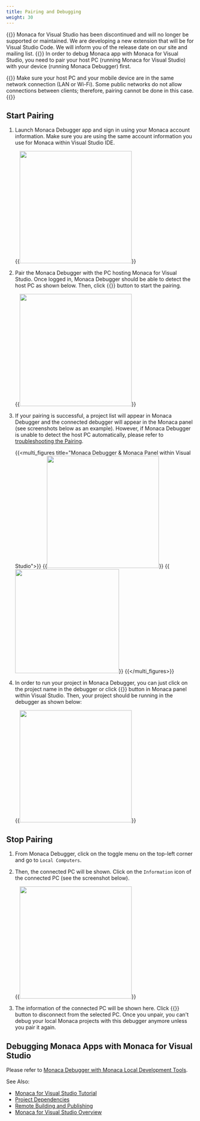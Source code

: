 ```yaml
---
title: Pairing and Debugging
weight: 30
---
```


{{<warning>}}
    Monaca for Visual Studio has been discontinued and will no longer be supported or maintained. We are developing a new extension that will be for Visual Studio Code. We will inform you of the release date on our site and mailing list.
{{</warning>}}
In order to debug Monaca app with Monaca for Visual Studio, you need to
pair your host PC (running Monaca for Visual Studio) with your device
(running Monaca Debugger) first.

{{<note>}}
    Make sure your host PC and your mobile device are in the same network connection (LAN or Wi-Fi). Some public networks do not allow connections between clients; therefore, pairing cannot be done in this case.
{{</note>}}

## Start Pairing

1.  Launch Monaca Debugger app and sign in using your Monaca account
    information. Make sure you are using the same account information
    you use for Monaca within Visual Studio IDE.

    {{<img src="/images/monaca_vs/manual/pairing_debugging/1.png" width="300">}} 

2.  Pair the Monaca Debugger with the PC hosting Monaca for Visual
    Studio. Once logged in, Monaca Debugger should be able to detect the
    host PC as shown below. Then, click {{<guilabel name="Pair">}} button to start the
    pairing.

    {{<img src="/images/monaca_vs/manual/pairing_debugging/2.png" width="300">}} 

3.  If your pairing is successful, a project list will appear in Monaca
    Debugger and the connected debugger will appear in the Monaca panel
    (see screenshots below as an example). However, if Monaca Debugger
    is unable to detect the host PC automatically, please refer to [troubleshooting the Pairing](/en/products_guide/debugger/troubleshooting/#troubleshoot-pair).

    {{<multi_figures title="Monaca Debugger & Monaca Panel within Visual Studio">}}
        {{<img src="/images/monaca_vs/manual/pairing_debugging/3.png" width="300">}} 
        {{<img src="/images/monaca_vs/manual/pairing_debugging/4.png" width="278">}} 
    {{</multi_figures>}}

4.  In order to run your project in Monaca Debugger, you can just click
    on the project name in the debugger or click {{<guilabel name="Run in Device">}} button in
    Monaca panel within Visual Studio. Then, your project should be running in the debugger as shown below:

    {{<img src="/images/monaca_vs/manual/pairing_debugging/5.png" width="300">}} 

## Stop Pairing

1.  From Monaca Debugger, click on the toggle menu on the top-left corner and go to `Local Computers`.
2.  Then, the connected PC will be shown. Click on the `Information` icon of the connected PC (see the screenshot below).

    {{<img src="/images/monaca_vs/manual/pairing_debugging/6.png" width="300">}} 

3.  The information of the connected PC will be shown here. Click
    {{<guilabel name="Unpair this computer">}} button to disconnect from the selected PC. Once
    you unpair, you can't debug your local Monaca projects with this
    debugger anymore unless you pair it again.

## Debugging Monaca Apps with Monaca for Visual Studio

Please refer to [Monaca Debugger with Monaca Local Development Tools](/en/products_guide/debugger/debug/#debugger-with-local-tools).


See Also:

- [Monaca for Visual Studio Tutorial](../tutorial)
- [Project Dependencies](../dependencies)
- [Remote Building and Publishing](../build_publish)
- [Monaca for Visual Studio Overview](../overview)

